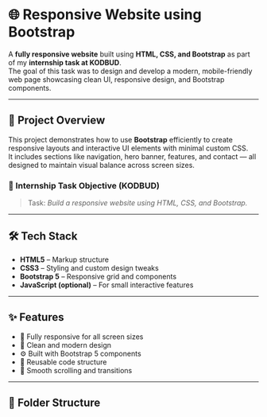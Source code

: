 # 🌐 Responsive Website using Bootstrap

A **fully responsive website** built using **HTML, CSS, and Bootstrap** as part of my **internship task at KODBUD**.  
The goal of this task was to design and develop a modern, mobile-friendly web page showcasing clean UI, responsive design, and Bootstrap components.

---

## 🚀 Project Overview

This project demonstrates how to use **Bootstrap** efficiently to create responsive layouts and interactive UI elements with minimal custom CSS.  
It includes sections like navigation, hero banner, features, and contact — all designed to maintain visual balance across screen sizes.

### 🎯 Internship Task Objective (KODBUD)
> Task: *Build a responsive website using HTML, CSS, and Bootstrap.*

---

## 🛠️ Tech Stack

- **HTML5** – Markup structure  
- **CSS3** – Styling and custom design tweaks  
- **Bootstrap 5** – Responsive grid and components  
- **JavaScript (optional)** – For small interactive features  

---

## ✨ Features

- 📱 Fully responsive for all screen sizes  
- 🎨 Clean and modern design  
- ⚙️ Built with Bootstrap 5 components  
- 🧩 Reusable code structure  
- 🌈 Smooth scrolling and transitions  

---

## 📂 Folder Structure

